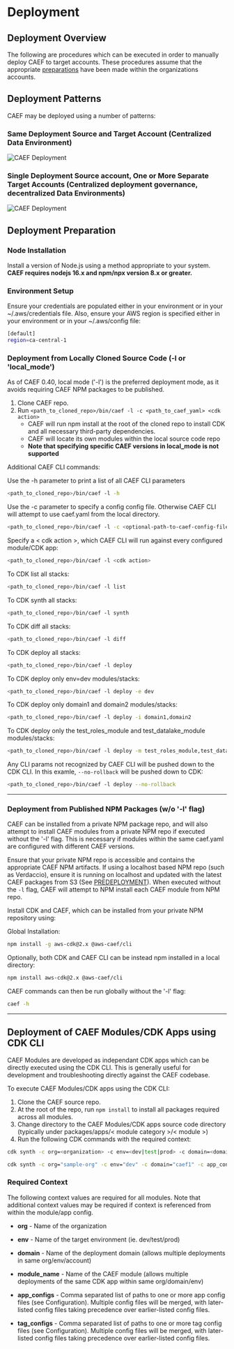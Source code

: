 # Deployment

## Deployment Overview

The following are procedures which can be executed in order to manually deploy CAEF to target accounts. These procedures assume that the appropriate [preparations](PREDEPLOYMENT.md) have been made within the organizations accounts.

## Deployment Patterns

CAEF may be deployed using a number of patterns:

### Same Deployment Source and Target Account (Centralized Data Environment)

![CAEF Deployment](docs/CAEF-Deployment-1.png)

### Single Deployment Source account, One or More Separate Target Accounts (Centralized deployment governance, decentralized Data Environments)

![CAEF Deployment](docs/CAEF-Deployment-2.png)

## Deployment Preparation

### Node Installation

Install a version of Node.js using a method appropriate to your system. **CAEF requires nodejs 16.x and npm/npx version 8.x or greater.**

### Environment Setup

Ensure your credentials are populated either in your environment or in your ~/.aws/credentials file.
Also, ensure your AWS region is specified either in your environment or in your ~/.aws/config file:

```bash
[default]
region=ca-central-1
```

### Deployment from Locally Cloned Source Code (-l or 'local_mode')

As of CAEF 0.40, local mode ('-l') is the preferred deployment mode, as it avoids requiring CAEF NPM packages to be published.

1. Clone CAEF repo.
2. Run `<path_to_cloned_repo>/bin/caef -l -c <path_to_caef_yaml> <cdk action>`
   * CAEF will run npm install at the root of the cloned repo to install CDK and all necessary third-party dependencies.
   * CAEF will locate its own modules within the local source code repo
   * **Note that specifying specific CAEF versions in local_mode is not supported**

Additional CAEF CLI commands:

Use the -h parameter to print a list of all CAEF CLI parameters

```bash
<path_to_cloned_repo>/bin/caef -l -h
```

Use the -c parameter to specify a config config file. Otherwise CAEF CLI will attempt to use caef.yaml from the local directory.

```bash
<path_to_cloned_repo>/bin/caef -l -c <optional-path-to-caef-config-file> <cdk action>
```

Specify a < cdk action >, which CAEF CLI will run against every configured module/CDK app:

```bash
<path_to_cloned_repo>/bin/caef -l <cdk action>
```

To CDK list all stacks:

```bash
<path_to_cloned_repo>/bin/caef -l list
```

To CDK synth all stacks:

```bash
<path_to_cloned_repo>/bin/caef -l synth
```

To CDK diff all stacks:

```bash
<path_to_cloned_repo>/bin/caef -l diff
```

To CDK deploy all stacks:

```bash
<path_to_cloned_repo>/bin/caef -l deploy
```

To CDK deploy only env=dev modules/stacks:

```bash
<path_to_cloned_repo>/bin/caef -l deploy -e dev
```

To CDK deploy only domain1 and domain2 modules/stacks:

```bash
<path_to_cloned_repo>/bin/caef -l deploy -i domain1,domain2
```

To CDK deploy only the test_roles_module and test_datalake_module modules/stacks:

```bash
<path_to_cloned_repo>/bin/caef -l deploy -m test_roles_module,test_datalake_module
```

Any CLI params not recognized by CAEF CLI will be pushed down to the CDK CLI. In this examle, `--no-rollback` will be pushed down to CDK:

```bash
<path_to_cloned_repo>/bin/caef -l deploy --no-rollback
```

***

### Deployment from Published NPM Packages (w/o '-l' flag)

CAEF can be installed from a private NPM package repo, and will also attempt to install CAEF modules from a private NPM repo if executed without the '-l' flag. This is necessary if modules within the same caef.yaml are configured with different CAEF versions.

Ensure that your private NPM repo is accessible and contains the appropriate CAEF NPM artifacts. If using a localhost based NPM repo (such as Verdaccio), ensure it is running on localhost and updated with the latest CAEF packages from S3 (See [PREDEPLOYMENT](PREDEPLOYMENT.md)). When executed without the `-l` flag, CAEF will attempt to NPM install each CAEF module from NPM repo.

Install CDK and CAEF, which can be installed from your private NPM repository using:

Global Installation:

```bash
npm install -g aws-cdk@2.x @aws-caef/cli
```

Optionally, both CDK and CAEF CLI can be instead npm installed in a local directory:

```bash
npm install aws-cdk@2.x @aws-caef/cli
```

CAEF commands can then be run globally without the '-l' flag:

```bash
caef -h
```

***

## Deployment of CAEF Modules/CDK Apps using CDK CLI

CAEF Modules are developed as independant CDK apps which can be directly executed using the CDK CLI. This is generally useful for development and troubleshooting directly against the CAEF codebase.

To execute CAEF Modules/CDK apps using the CDK CLI:

1. Clone the CAEF source repo.
2. At the root of the repo, run `npm install` to install all packages required across all modules.
3. Change directory to the CAEF Modules/CDK apps source code directory (typically under packages/apps/< module category >/< module >)
4. Run the following CDK commands with the required context:

```bash
cdk synth -c org=<organization> -c env=<dev|test|prod> -c domain=<domain name> -c app_configs=<app_config_paths> -c tag_configs=<tag_config_paths> -c module_name=<module_name>
```

```bash
cdk synth -c org="sample-org" -c env="dev" -c domain="caef1" -c app_configs="warehouse.yaml" -c tag_configs="tags.yaml"  -c module_name="testing"
```

### Required Context

The following context values are required for all modules. Note that additional context values may be required if context is referenced from within the module/app config.

* **org** - Name of the organization

* **env** - Name of the target environment (ie. dev/test/prod)

* **domain** - Name of the deployment domain (allows multiple deployments in same org/env/account)

* **module_name** - Name of the CAEF module (allows multiple deployments of the same CDK app within same org/domain/env)

* **app_configs** - Comma separated list of paths to one or more app config files (see Configuration). Multiple config files will be merged, with later-listed config files taking precedence over earlier-listed config files.

* **tag_configs** - Comma separated list of paths to one or more tag config files (see Configuration). Multiple config files will be merged, with later-listed config files taking precedence over earlier-listed config files.
